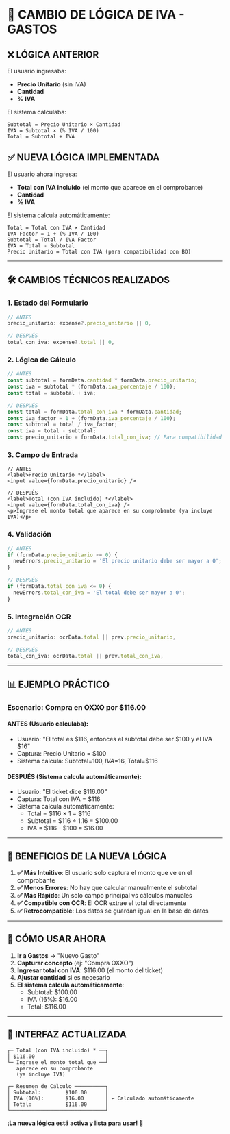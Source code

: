 # 🔄 CAMBIO DE LÓGICA DE IVA - GASTOS

## ❌ **LÓGICA ANTERIOR**
El usuario ingresaba:
- **Precio Unitario** (sin IVA)
- **Cantidad**
- **% IVA**

El sistema calculaba:
```
Subtotal = Precio Unitario × Cantidad
IVA = Subtotal × (% IVA / 100)
Total = Subtotal + IVA
```

## ✅ **NUEVA LÓGICA IMPLEMENTADA**
El usuario ahora ingresa:
- **Total con IVA incluido** (el monto que aparece en el comprobante)
- **Cantidad**  
- **% IVA**

El sistema calcula automáticamente:
```
Total = Total con IVA × Cantidad
IVA Factor = 1 + (% IVA / 100)
Subtotal = Total / IVA Factor
IVA = Total - Subtotal
Precio Unitario = Total con IVA (para compatibilidad con BD)
```

---

## 🛠️ **CAMBIOS TÉCNICOS REALIZADOS**

### **1. Estado del Formulario**
```typescript
// ANTES
precio_unitario: expense?.precio_unitario || 0,

// DESPUÉS  
total_con_iva: expense?.total || 0,
```

### **2. Lógica de Cálculo**
```typescript
// ANTES
const subtotal = formData.cantidad * formData.precio_unitario;
const iva = subtotal * (formData.iva_porcentaje / 100);
const total = subtotal + iva;

// DESPUÉS
const total = formData.total_con_iva * formData.cantidad;
const iva_factor = 1 + (formData.iva_porcentaje / 100);
const subtotal = total / iva_factor;
const iva = total - subtotal;
const precio_unitario = formData.total_con_iva; // Para compatibilidad
```

### **3. Campo de Entrada**
```tsx
// ANTES
<label>Precio Unitario *</label>
<input value={formData.precio_unitario} />

// DESPUÉS
<label>Total (con IVA incluido) *</label>
<input value={formData.total_con_iva} />
<p>Ingrese el monto total que aparece en su comprobante (ya incluye IVA)</p>
```

### **4. Validación**
```typescript
// ANTES
if (formData.precio_unitario <= 0) {
  newErrors.precio_unitario = 'El precio unitario debe ser mayor a 0';
}

// DESPUÉS
if (formData.total_con_iva <= 0) {
  newErrors.total_con_iva = 'El total debe ser mayor a 0';
}
```

### **5. Integración OCR**
```typescript
// ANTES
precio_unitario: ocrData.total || prev.precio_unitario,

// DESPUÉS
total_con_iva: ocrData.total || prev.total_con_iva,
```

---

## 📊 **EJEMPLO PRÁCTICO**

### **Escenario:** Compra en OXXO por $116.00

#### **ANTES (Usuario calculaba):**
- Usuario: "El total es $116, entonces el subtotal debe ser $100 y el IVA $16"
- Captura: Precio Unitario = $100
- Sistema calcula: Subtotal=$100, IVA=$16, Total=$116

#### **DESPUÉS (Sistema calcula automáticamente):**
- Usuario: "El ticket dice $116.00"  
- Captura: Total con IVA = $116
- Sistema calcula automáticamente:
  - Total = $116 × 1 = $116
  - Subtotal = $116 ÷ 1.16 = $100.00
  - IVA = $116 - $100 = $16.00

---

## 🎯 **BENEFICIOS DE LA NUEVA LÓGICA**

1. **✅ Más Intuitivo**: El usuario solo captura el monto que ve en el comprobante
2. **✅ Menos Errores**: No hay que calcular manualmente el subtotal
3. **✅ Más Rápido**: Un solo campo principal vs cálculos manuales
4. **✅ Compatible con OCR**: El OCR extrae el total directamente
5. **✅ Retrocompatible**: Los datos se guardan igual en la base de datos

---

## 🔧 **CÓMO USAR AHORA**

1. **Ir a Gastos** → "Nuevo Gasto"
2. **Capturar concepto** (ej: "Compra OXXO")
3. **Ingresar total con IVA**: $116.00 (el monto del ticket)
4. **Ajustar cantidad** si es necesario
5. **El sistema calcula automáticamente**:
   - Subtotal: $100.00
   - IVA (16%): $16.00
   - Total: $116.00

---

## 📱 **INTERFAZ ACTUALIZADA**

```
┌─ Total (con IVA incluido) * ──┐
│ $116.00                       │
└─ Ingrese el monto total que ──┘
   aparece en su comprobante 
   (ya incluye IVA)

┌─ Resumen de Cálculo ──────────┐
│ Subtotal:        $100.00      │
│ IVA (16%):       $16.00       │ ← Calculado automáticamente
│ Total:           $116.00      │
└───────────────────────────────┘
```

**¡La nueva lógica está activa y lista para usar!** 🚀